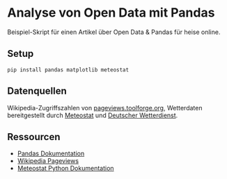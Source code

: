 # Analyse von Open Data mit Pandas

Beispiel-Skript für einen Artikel über Open Data & Pandas für heise online.

## Setup

```
pip install pandas matplotlib meteostat
```

## Datenquellen

Wikipedia-Zugriffszahlen von [pageviews.toolforge.org](https://pageviews.toolforge.org/), Wetterdaten bereitgestellt durch [Meteostat](https://meteostat.net/) und [Deutscher Wetterdienst](https://www.dwd.de/DE/Home/home_node.html).

## Ressourcen

* [Pandas Dokumentation](https://pandas.pydata.org/docs/)
* [Wikipedia Pageviews](https://pageviews.toolforge.org/)
* [Meteostat Python Dokumentation](https://dev.meteostat.net/python/)
